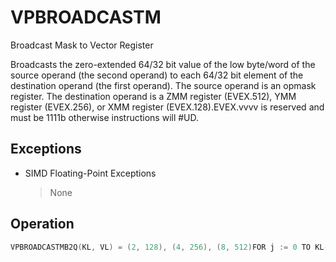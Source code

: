 # VPBROADCASTM

Broadcast Mask to Vector Register

Broadcasts the zero-extended 64/32 bit value of the low byte/word of the source operand (the second operand) to each 64/32 bit element of the destination operand (the first operand).
The source operand is an opmask register.
The destination operand is a ZMM register (EVEX.512), YMM register (EVEX.256), or XMM register (EVEX.128).EVEX.vvvv is reserved and must be 1111b otherwise instructions will #UD.

## Exceptions

- SIMD Floating-Point Exceptions
  > None

## Operation

```C
VPBROADCASTMB2Q(KL, VL) = (2, 128), (4, 256), (8, 512)FOR j := 0 TO KL-1i := j*64DEST[i+63:i] := ZeroExtend(SRC[7:0])ENDFORDEST[MAXVL-1:VL] := 0VPBROADCASTMW2D(KL, VL) = (4, 128), (8, 256),(16, 512)FOR j := 0 TO KL-1i := j*32DEST[i+31:i] := ZeroExtend(SRC[15:0])Intel C/C++ Compiler Intrinsic EquivalentVPBROADCASTMB2Q __m512i _mm512_broadcastmb_epi64( __mmask8);VPBROADCASTMW2D __m512i _mm512_broadcastmw_epi32( __mmask16);VPBROADCASTMB2Q __m256i _mm256_broadcastmb_epi64( __mmask8);VPBROADCASTMW2D __m256i _mm256_broadcastmw_epi32( __mmask8);VPBROADCASTMB2Q __m128i _mm_broadcastmb_epi64( __mmask8);VPBROADCASTMW2D __m128i _mm_broadcastmw_epi32( __mmask8);
```
